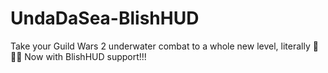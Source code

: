 # UndaDaSea-BlishHUD
 Take your Guild Wars 2 underwater combat to a whole new level, literally 🦀🧜‍♀️ Now with BlishHUD support!!!
